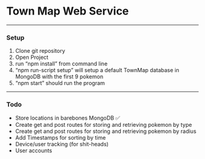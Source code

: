 # Town Map Web Service
---- 

### Setup
1. Clone git repository
2. Open Project
3. run “npm install” from command line
4. “npm run-script setup” will setup a default TownMap database in MongoDB with the first 9 pokemon
5. “npm start” should run the program

---- 
### Todo
- Store locations in barebones MongoDB ✅
- Create get and post routes for storing and retrieving pokemon by type
- Create get and post routes for storing and retrieving pokemon by radius
- Add Timestamps for sorting by time
- Device/user tracking (for shit-heads)
- User accounts